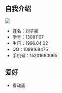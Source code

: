 ## 自我介绍
![](http://imgsrc.baidu.com/forum/w%3D580/sign=27aa8284f536afc30e0c3f6d8318eb85/26f22782b9014a90d2e689f9ab773912b11bee84.jpg)
* 姓名：刘子豪
* 学号：13081107
* 生日：1996.04.02
* QQ：1099169475
* 手机号：15201660065



## 爱好
* 看动画
